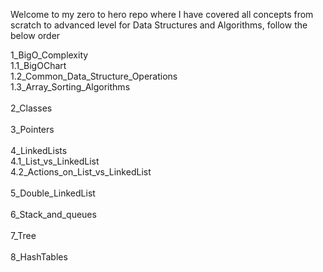 Welcome to my zero to hero repo where I have covered all concepts from scratch to advanced level for Data Structures and Algorithms, follow the below order<br>

1_BigO_Complexity<br>
    1.1_BigOChart<br>
    1.2_Common_Data_Structure_Operations<br>
    1.3_Array_Sorting_Algorithms<br> <br> 
2_Classes<br><br> 
3_Pointers<br><br> 
4_LinkedLists<br>
    4.1_List_vs_LinkedList<br>
    4.2_Actions_on_List_vs_LinkedList<br><br> 
5_Double_LinkedList<br><br> 
6_Stack_and_queues<br><br> 
7_Tree<br><br> 
8_HashTables<br><br> 
